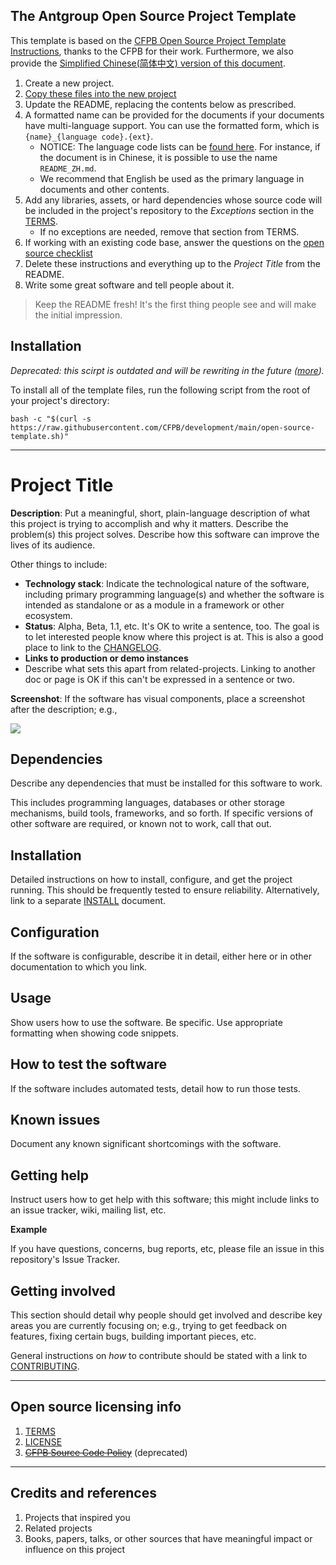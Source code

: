 ## The Antgroup Open Source Project Template

This template is based on the [CFPB Open Source Project Template Instructions](https://github.com/cfpb/open-source-project-template), thanks to the CFPB for their work. Furthermore, we also provide the [Simplified Chinese(简体中文) version of this document](README_ZH.md).

1. Create a new project.
2. [Copy these files into the new project](#installation)
3. Update the README, replacing the contents below as prescribed.
4.  A formatted name can be provided for the documents if your documents have multi-language support. You can use the formatted form, which is `{name}_{language code}.{ext}`.
      - NOTICE: The language code lists can be [found here](https://en.wikipedia.org/wiki/List_of_ISO_639_language_codes). For instance, if the document is in Chinese, it is possible to use the name `README_ZH.md`.
      - We recommend that English be used as the primary language in documents and other contents.
5. Add any libraries, assets, or hard dependencies whose source code will be included
   in the project's repository to the _Exceptions_ section in the [TERMS](TERMS.md).
     - If no exceptions are needed, remove that section from TERMS.
6. If working with an existing code base, answer the questions on the [open source checklist](opensource-checklist.md)
7. Delete these instructions and everything up to the _Project Title_ from the README.
8. Write some great software and tell people about it.

> Keep the README fresh! It's the first thing people see and will make the initial impression.

## Installation

*Deprecated: this scirpt is outdated and will be rewriting in the future ([more](https://github.com/antgroup/open-source-project-template/issues/4)).*

To install all of the template files, run the following script from the root of your project's directory:

```
bash -c "$(curl -s https://raw.githubusercontent.com/CFPB/development/main/open-source-template.sh)"
```

----

# Project Title

**Description**:  Put a meaningful, short, plain-language description of what
this project is trying to accomplish and why it matters.
Describe the problem(s) this project solves.
Describe how this software can improve the lives of its audience.

Other things to include:

  - **Technology stack**: Indicate the technological nature of the software, including primary programming language(s) and whether the software is intended as standalone or as a module in a framework or other ecosystem.
  - **Status**:  Alpha, Beta, 1.1, etc. It's OK to write a sentence, too. The goal is to let interested people know where this project is at. This is also a good place to link to the [CHANGELOG](CHANGELOG.md).
  - **Links to production or demo instances**
  - Describe what sets this apart from related-projects. Linking to another doc or page is OK if this can't be expressed in a sentence or two.


**Screenshot**: If the software has visual components, place a screenshot after the description; e.g.,

![](https://raw.githubusercontent.com/cfpb/open-source-project-template/main/screenshot.png)


## Dependencies

Describe any dependencies that must be installed for this software to work.

This includes programming languages, databases or other storage mechanisms, build tools, frameworks, and so forth.
If specific versions of other software are required, or known not to work, call that out.

## Installation

Detailed instructions on how to install, configure, and get the project running.
This should be frequently tested to ensure reliability. Alternatively, link to
a separate [INSTALL](INSTALL.md) document.

## Configuration

If the software is configurable, describe it in detail, either here or in other documentation to which you link.

## Usage

Show users how to use the software.
Be specific.
Use appropriate formatting when showing code snippets.

## How to test the software

If the software includes automated tests, detail how to run those tests.

## Known issues

Document any known significant shortcomings with the software.

## Getting help

Instruct users how to get help with this software; this might include links to an issue tracker, wiki, mailing list, etc.

**Example**

If you have questions, concerns, bug reports, etc, please file an issue in this repository's Issue Tracker.

## Getting involved

This section should detail why people should get involved and describe key areas you are
currently focusing on; e.g., trying to get feedback on features, fixing certain bugs, building
important pieces, etc.

General instructions on _how_ to contribute should be stated with a link to [CONTRIBUTING](CONTRIBUTING.md).


----

## Open source licensing info
1. [TERMS](TERMS.md)
2. [LICENSE](LICENSE)
3. <del>[CFPB Source Code Policy](https://github.com/cfpb/source-code-policy/)</del> (deprecated)


----

## Credits and references

1. Projects that inspired you
2. Related projects
3. Books, papers, talks, or other sources that have meaningful impact or influence on this project
